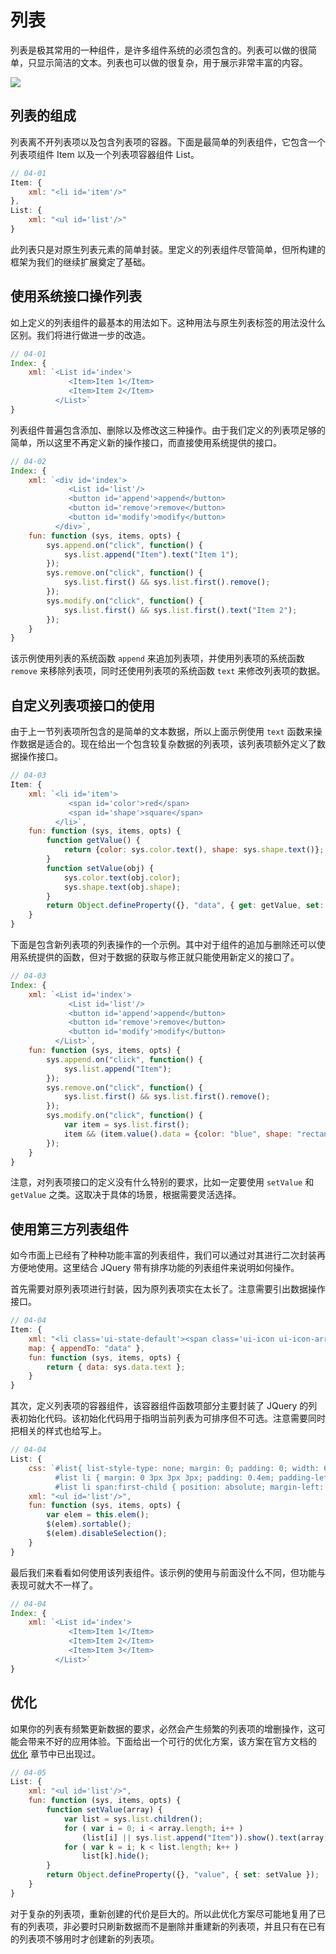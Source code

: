 # 列表

列表是极其常用的一种组件，是许多组件系统的必须包含的。列表可以做的很简单，只显示简洁的文本。列表也可以做的很复杂，用于展示非常丰富的内容。

<img src="http://xmlplus.cn/img/list.png" class="img-responsive"/>

## 列表的组成

列表离不开列表项以及包含列表项的容器。下面是最简单的列表组件，它包含一个列表项组件 Item 以及一个列表项容器组件 List。

```js
// 04-01
Item: {
    xml: "<li id='item'/>"
},
List: {
    xml: "<ul id='list'/>"
}
```

此列表只是对原生列表元素的简单封装。里定义的列表组件尽管简单，但所构建的框架为我们的继续扩展奠定了基础。

## 使用系统接口操作列表

如上定义的列表组件的最基本的用法如下。这种用法与原生列表标签的用法没什么区别。我们将进行做进一步的改造。

```js
// 04-01
Index: {
    xml: `<List id='index'>
             <Item>Item 1</Item>
             <Item>Item 2</Item>
          </List>`
}
```

列表组件普遍包含添加、删除以及修改这三种操作。由于我们定义的列表项足够的简单，所以这里不再定义新的操作接口，而直接使用系统提供的接口。

```js
// 04-02
Index: {
    xml: `<div id='index'>
             <List id='list'/>
             <button id='append'>append</button>
             <button id='remove'>remove</button>
             <button id='modify'>modify</button>
          </div>`,
    fun: function (sys, items, opts) {
        sys.append.on("click", function() {
            sys.list.append("Item").text("Item 1");
        });
        sys.remove.on("click", function() {
            sys.list.first() && sys.list.first().remove();
        });
        sys.modify.on("click", function() {
            sys.list.first() && sys.list.first().text("Item 2");
        });
    }
}
```

该示例使用列表的系统函数 `append` 来追加列表项，并使用列表项的系统函数 `remove` 来移除列表项，同时还使用列表项的系统函数 `text` 来修改列表项的数据。

## 自定义列表项接口的使用

由于上一节列表项所包含的是简单的文本数据，所以上面示例使用 `text` 函数来操作数据是适合的。现在给出一个包含较复杂数据的列表项，该列表项额外定义了数据操作接口。

```js
// 04-03
Item: {
    xml: `<li id='item'>
             <span id='color'>red</span>
             <span id='shape'>square</span>
          </li>`,
    fun: function (sys, items, opts) {
        function getValue() {
            return {color: sys.color.text(), shape: sys.shape.text()};
        }
        function setValue(obj) {
            sys.color.text(obj.color);
            sys.shape.text(obj.shape);
        }
        return Object.defineProperty({}, "data", { get: getValue, set: setValue});
    }
}
```

下面是包含新列表项的列表操作的一个示例。其中对于组件的追加与删除还可以使用系统提供的函数，但对于数据的获取与修正就只能使用新定义的接口了。

```js
// 04-03
Index: {
    xml: `<List id='index'>
             <List id='list'/>
             <button id='append'>append</button>
             <button id='remove'>remove</button>
             <button id='modify'>modify</button>
          </List>`,
    fun: function (sys, items, opts) {
        sys.append.on("click", function() {
            sys.list.append("Item");
        });
        sys.remove.on("click", function() {
            sys.list.first() && sys.list.first().remove();
        });
        sys.modify.on("click", function() {
            var item = sys.list.first();
            item && (item.value().data = {color: "blue", shape: "rectangle"});
        });
    }
}
```

注意，对列表项接口的定义没有什么特别的要求，比如一定要使用 `setValue` 和 `getValue` 之类。这取决于具体的场景，根据需要灵活选择。

## 使用第三方列表组件

如今市面上已经有了种种功能丰富的列表组件，我们可以通过对其进行二次封装再方便地使用。这里结合 JQuery 带有排序功能的列表组件来说明如何操作。

首先需要对原列表项进行封装，因为原列表项实在太长了。注意需要引出数据操作接口。

```js
// 04-04
Item: {
    xml: "<li class='ui-state-default'><span class='ui-icon ui-icon-arrowthick-2-n-s'/><span id='data'/></li>",
    map: { appendTo: "data" },
    fun: function (sys, items, opts) {
        return { data: sys.data.text };
    }
}
```

其次，定义列表项的容器组件，该容器组件函数项部分主要封装了 JQuery 的列表初始化代码。该初始化代码用于指明当前列表为可排序但不可选。注意需要同时把相关的样式也给写上。

```js
// 04-04
List: {
    css: `#list{ list-style-type: none; margin: 0; padding: 0; width: 60%; }
          #list li { margin: 0 3px 3px 3px; padding: 0.4em; padding-left: 1.5em; font-size: 1.4em; height: 18px; }
          #list li span:first-child { position: absolute; margin-left: -1.3em; }`,
    xml: "<ul id='list'/>",
    fun: function (sys, items, opts) {
        var elem = this.elem();
        $(elem).sortable();
        $(elem).disableSelection();
    }
}
```

最后我们来看看如何使用该列表组件。该示例的使用与前面没什么不同，但功能与表现可就大不一样了。

```js
// 04-04
Index: {
    xml: `<List id='index'>
             <Item>Item 1</Item>
             <Item>Item 2</Item>
             <Item>Item 3</Item>
          </List>`
}
```

## 优化

如果你的列表有频繁更新数据的要求，必然会产生频繁的列表项的增删操作，这可能会带来不好的应用体验。下面给出一个可行的优化方案，该方案在官方文档的 [优化](http://xmlplus.cn/docs#优化) 章节中已出现过。

```js
// 04-05
List: {
    xml: "<ul id='list'/>",
    fun: function (sys, items, opts) {
        function setValue(array) {
            var list = sys.list.children();
            for ( var i = 0; i < array.length; i++ )
                (list[i] || sys.list.append("Item")).show().text(array[i]);
            for ( var k = i; k < list.length; k++ )
                list[k].hide();
        }
        return Object.defineProperty({}, "value", { set: setValue });
    }
}
```

对于复杂的列表项，重新创建的代价是巨大的。所以此优化方案尽可能地复用了已有的列表项，非必要时只刷新数据而不是删除并重建新的列表项，并且只有在已有的列表项不够用时才创建新的列表项。